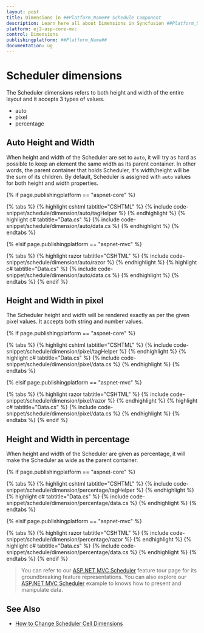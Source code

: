 ```yaml
---
layout: post
title: Dimensions in ##Platform_Name## Schedule Component
description: Learn here all about Dimensions in Syncfusion ##Platform_Name## Schedule component and more.
platform: ej2-asp-core-mvc
control: Dimensions
publishingplatform: ##Platform_Name##
documentation: ug
---
```



# Scheduler dimensions

The Scheduler dimensions refers to both height and width of the entire layout and it accepts 3 types of values.

* auto
* pixel
* percentage

## Auto Height and Width

When height and width of the Scheduler are set to `auto`, it will try as hard as possible to keep an element the same width as its parent container. In other words, the parent container that holds Scheduler, it's width/height will be the sum of its children. By default, Scheduler is assigned with `auto` values for both height and width properties.

{% if page.publishingplatform == "aspnet-core" %}

{% tabs %}
{% highlight cshtml tabtitle="CSHTML" %}
{% include code-snippet/schedule/dimension/auto/tagHelper %}
{% endhighlight %}
{% highlight c# tabtitle="Data.cs" %}
{% include code-snippet/schedule/dimension/auto/data.cs %}
{% endhighlight %}
{% endtabs %}

{% elsif page.publishingplatform == "aspnet-mvc" %}

{% tabs %}
{% highlight razor tabtitle="CSHTML" %}
{% include code-snippet/schedule/dimension/auto/razor %}
{% endhighlight %}
{% highlight c# tabtitle="Data.cs" %}
{% include code-snippet/schedule/dimension/auto/data.cs %}
{% endhighlight %}
{% endtabs %}
{% endif %}



## Height and Width in pixel

The Scheduler height and width will be rendered exactly as per the given pixel values. It accepts both string and number values.

{% if page.publishingplatform == "aspnet-core" %}

{% tabs %}
{% highlight cshtml tabtitle="CSHTML" %}
{% include code-snippet/schedule/dimension/pixel/tagHelper %}
{% endhighlight %}
{% highlight c# tabtitle="Data.cs" %}
{% include code-snippet/schedule/dimension/pixel/data.cs %}
{% endhighlight %}
{% endtabs %}

{% elsif page.publishingplatform == "aspnet-mvc" %}

{% tabs %}
{% highlight razor tabtitle="CSHTML" %}
{% include code-snippet/schedule/dimension/pixel/razor %}
{% endhighlight %}
{% highlight c# tabtitle="Data.cs" %}
{% include code-snippet/schedule/dimension/pixel/data.cs %}
{% endhighlight %}
{% endtabs %}
{% endif %}



## Height and Width in percentage

When height and width of the Scheduler are given as percentage, it will make the Scheduler as wide as the parent container.

{% if page.publishingplatform == "aspnet-core" %}

{% tabs %}
{% highlight cshtml tabtitle="CSHTML" %}
{% include code-snippet/schedule/dimension/percentage/tagHelper %}
{% endhighlight %}
{% highlight c# tabtitle="Data.cs" %}
{% include code-snippet/schedule/dimension/percentage/data.cs %}
{% endhighlight %}
{% endtabs %}

{% elsif page.publishingplatform == "aspnet-mvc" %}

{% tabs %}
{% highlight razor tabtitle="CSHTML" %}
{% include code-snippet/schedule/dimension/percentage/razor %}
{% endhighlight %}
{% highlight c# tabtitle="Data.cs" %}
{% include code-snippet/schedule/dimension/percentage/data.cs %}
{% endhighlight %}
{% endtabs %}
{% endif %}



> You can refer to our [ASP.NET MVC Scheduler](https://www.syncfusion.com/aspnet-mvc-ui-controls/scheduler) feature tour page for its groundbreaking feature representations. You can also explore our [ASP.NET MVC Scheduler](https://ej2.syncfusion.com/aspnetmvc/Schedule/Overview#/material) example to knows how to present and manipulate data.

## See Also

* [How to Change Scheduler Cell Dimensions](./cell-customization/#setting-cell-dimensions-in-all-views)
